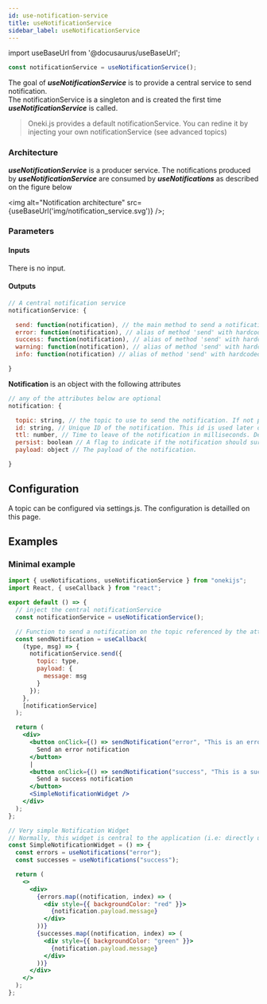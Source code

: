 ```yaml
---
id: use-notification-service
title: useNotificationService
sidebar_label: useNotificationService
---
```

import useBaseUrl from '@docusaurus/useBaseUrl';

```javascript
const notificationService = useNotificationService();
```
The goal of ***useNotificationService*** is to provide a central service to send notification.<br/>
The notificationService is a singleton and is created the first time ***useNotificationService*** is called.
> Oneki.js provides a default notificationService. You can redine it by injecting your own notificationService (see advanced topics)

### Architecture
***useNotificationService*** is a producer service. The notifications produced by ***useNotificationService*** are consumed by ***useNotifications*** as described on the figure below

<img alt="Notification architecture" src={useBaseUrl('img/notification_service.svg')} />;

### Parameters
#### Inputs
There is no input.
#### Outputs
```javascript
// A central notification service
notificationService: {

  send: function(notification), // the main method to send a notification
  error: function(notification), // alias of method 'send' with hardcoded topic=error
  success: function(notification), // alias of method 'send' with hardcoded topic=success
  warning: function(notification), // alias of method 'send' with hardcoded topic=warning
  info: function(notification) // alias of method 'send' with hardcoded topic=info

}
```
**Notification** is an object with the following attributes
```javascript
// any of the attributes below are optional
notification: {

  topic: string, // the topic to use to send the notification. If not present, topic=default
  id: string, // Unique ID of the notification. This id is used later on to remove the notification from the Redux state. If no ID is provided, the service will autogenerated one.
  ttl: number, // Time to leave of the notification in milliseconds. Default value=0 (means no expiration)
  persist: boolean // A flag to indicate if the notification should survive after a route change. Default value=true
  payload: object // The payload of the notification.

}
```
## Configuration
A topic can be configured via settings.js. The configuration is detailled on this page.

## Examples
### Minimal example
```jsx
import { useNotifications, useNotificationService } from "onekijs";
import React, { useCallback } from "react";

export default () => {
  // inject the central notificationService
  const notificationService = useNotificationService();

  // Function to send a notification on the topic referenced by the attribute "type"
  const sendNotification = useCallback(
    (type, msg) => {
      notificationService.send({
        topic: type,
        payload: {
          message: msg
        }
      });
    },
    [notificationService]
  );

  return (
    <div>
      <button onClick={() => sendNotification("error", "This is an error message")}>
        Send an error notification
      </button>
      |
      <button onClick={() => sendNotification("success", "This is a sucess message")}>
        Send a success notification
      </button>
      <SimpleNotificationWidget />
    </div>
  );
};

// Very simple Notification Widget
// Normally, this widget is central to the application (i.e: directly under <App/>)
const SimpleNotificationWidget = () => {
  const errors = useNotifications("error");
  const successes = useNotifications("success");

  return (
    <>
      <div>
        {errors.map((notification, index) => (
          <div style={{ backgroundColor: "red" }}>
            {notification.payload.message}
          </div>
        ))}
        {successes.map((notification, index) => (
          <div style={{ backgroundColor: "green" }}>
            {notification.payload.message}
          </div>
        ))}
      </div>
    </>
  );
};
```